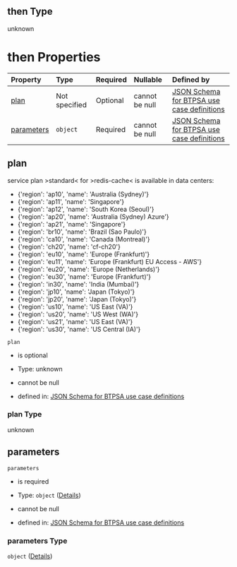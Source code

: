 ## then Type

unknown

# then Properties

| Property                  | Type          | Required | Nullable       | Defined by                                                                                                                                                                                                                                                                                              |
| :------------------------ | :------------ | :------- | :------------- | :------------------------------------------------------------------------------------------------------------------------------------------------------------------------------------------------------------------------------------------------------------------------------------------------------ |
| [plan](#plan)             | Not specified | Optional | cannot be null | [JSON Schema for BTPSA use case definitions](btpsa-usecase-properties-services-items-allof-1-then-allof-92-then-allof-2-then-properties-plan.md "undefined#/properties/services/items/allOf/1/then/allOf/92/then/allOf/2/then/properties/plan")                                                         |
| [parameters](#parameters) | `object`      | Required | cannot be null | [JSON Schema for BTPSA use case definitions](btpsa-usecase-properties-services-items-allof-1-then-allof-92-then-allof-2-then-properties-parameters.md "http://example.com/schemas/redis-standard-create.json#/properties/services/items/allOf/1/then/allOf/92/then/allOf/2/then/properties/parameters") |

## plan

service plan >standard< for >redis-cache< is available in data centers:

*   {'region': 'ap10', 'name': 'Australia (Sydney)'}
*   {'region': 'ap11', 'name': 'Singapore'}
*   {'region': 'ap12', 'name': 'South Korea (Seoul)'}
*   {'region': 'ap20', 'name': 'Australia (Sydney) Azure'}
*   {'region': 'ap21', 'name': 'Singapore'}
*   {'region': 'br10', 'name': 'Brazil (Sao Paulo)'}
*   {'region': 'ca10', 'name': 'Canada (Montreal)'}
*   {'region': 'ch20', 'name': 'cf-ch20'}
*   {'region': 'eu10', 'name': 'Europe (Frankfurt)'}
*   {'region': 'eu11', 'name': 'Europe (Frankfurt) EU Access - AWS'}
*   {'region': 'eu20', 'name': 'Europe (Netherlands)'}
*   {'region': 'eu30', 'name': 'Europe (Frankfurt)'}
*   {'region': 'in30', 'name': 'India (Mumbai)'}
*   {'region': 'jp10', 'name': 'Japan (Tokyo)'}
*   {'region': 'jp20', 'name': 'Japan (Tokyo)'}
*   {'region': 'us10', 'name': 'US East (VA)'}
*   {'region': 'us20', 'name': 'US West (WA)'}
*   {'region': 'us21', 'name': 'US East (VA)'}
*   {'region': 'us30', 'name': 'US Central (IA)'}

`plan`

*   is optional

*   Type: unknown

*   cannot be null

*   defined in: [JSON Schema for BTPSA use case definitions](btpsa-usecase-properties-services-items-allof-1-then-allof-92-then-allof-2-then-properties-plan.md "undefined#/properties/services/items/allOf/1/then/allOf/92/then/allOf/2/then/properties/plan")

### plan Type

unknown

## parameters



`parameters`

*   is required

*   Type: `object` ([Details](btpsa-usecase-properties-services-items-allof-1-then-allof-92-then-allof-2-then-properties-parameters.md))

*   cannot be null

*   defined in: [JSON Schema for BTPSA use case definitions](btpsa-usecase-properties-services-items-allof-1-then-allof-92-then-allof-2-then-properties-parameters.md "http://example.com/schemas/redis-standard-create.json#/properties/services/items/allOf/1/then/allOf/92/then/allOf/2/then/properties/parameters")

### parameters Type

`object` ([Details](btpsa-usecase-properties-services-items-allof-1-then-allof-92-then-allof-2-then-properties-parameters.md))
